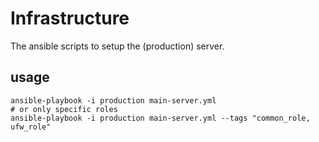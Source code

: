 # Infrastructure

The ansible scripts to setup the (production) server.

## usage
```
ansible-playbook -i production main-server.yml
# or only specific roles
ansible-playbook -i production main-server.yml --tags "common_role, ufw_role"
```